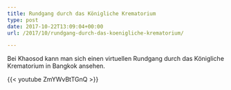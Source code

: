 ```yaml
---
title: Rundgang durch das Königliche Krematorium
type: post
date: 2017-10-22T13:09:04+00:00
url: /2017/10/rundgang-durch-das-koenigliche-krematorium/

---
```

Bei Khaosod kann man sich einen virtuellen Rundgang durch das Königliche Krematorium in Bangkok ansehen.

{{< youtube ZmYWvBtTGnQ >}}
